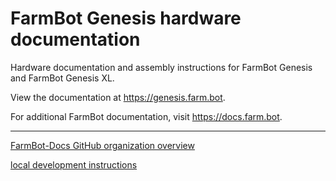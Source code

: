 # FarmBot Genesis hardware documentation

Hardware documentation and assembly instructions for FarmBot Genesis and FarmBot Genesis XL.

View the documentation at https://genesis.farm.bot.

For additional FarmBot documentation, visit https://docs.farm.bot.

---

[FarmBot-Docs GitHub organization overview](https://github.com/FarmBot-Docs/farmbot-docs/blob/main/docs/overview.md)

[local development instructions](https://github.com/FarmBot-Docs/farmbot-docs/blob/main/docs/development.md)
